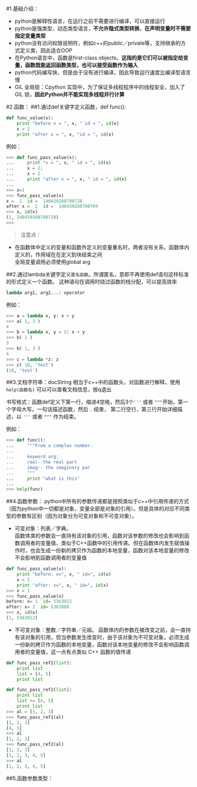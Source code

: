 #1.基础介绍：
* python是解释性语言，在运行之前不需要进行编译，可以直接运行
* python是强类型，动态类型语言，__不允许隐式类型转换__，**在声明变量时不需要指定变量类型**
* python没有访问权限说明符，例如c++的public／private等，支持继承的方式定义类，因此适合OOP
* 在Python语言中，函数是first-class objects。__这指的是它们可以被指定给变量，函数既能返回函数类型，也可以接受函数作为输入__
* python代码编写快，但是由于没有进行编译，因此导致运行速度比编译型语言慢
* GIL 全局锁：Cpython 实现中，为了保证多线程程序中的线程安全，加入了 GIL 锁，__因此Python并不能实现多线程并行计算__

#2.函数：
##1.通过def关键字定义函数，def func():

```Python
def func_value(x):
    print "before x = ", x, " id = ", id(x)
    x = 2
    print "after x = ", x, "id = ", id(x)
```

例如：

```python
>>> def func_pass_value(x):
...     print "x = ", x, " id = ", id(x)
...     x = 2;
...     x = 2
...     print "after x = ", x, " id = ", id(x)
... 
>>> x=1
>>> func_pass_value(x)
x =  1  id =  140439260780728
after x =  2  id =  140439260780704
>>> x, id(x)
(1, 140439260780728)
>>> 
```

> 注意点：
 + 在函数体中定义的变量和函数外定义的变量重名时，两者没有关系，函数体内定义的，作用域在在定义到块结束之间    
   全局变量调用必须使用global arg
 

##2.通过lambda关键字定义`匿名函数`。所谓匿名，意即不再使用def语句这样标准的形式定义一个函数。
  这种语句在调用时绕过函数的栈分配，可以提高效率

```python
lambda arg1, arg2...: operator
```

例如：

```python
>>> a = lambda x, y: x + y
>>> a( 1, 3 )
4
>>> b = lambda x, y = 2: x + y
>>> b( 1 )
3
>>> b( 1, 3 )
4
>>> c = lambda *z: z
>>> c( 10, 'test')
(10, 'test')
```

##3.文档字符串：docString
相当于c++中的函数头，对函数进行解释，使用 `help(函数名)` 可以可以查看文档信息，按q退出

书写格式：函数def定义下第一行，缩进4空格，然后3个`'''` 或者 `"""`开始，第一个字母大写，一句话描述函数，然后 `.` 结束，
 第二行空行，第三行开始详细描述，以 `'''` 或者 `"""` 作为结束。

例如：
```python
>>> def func():
...     """From a complex number.
...  
...     keyword arg:
...     real--the real part
...     imag-- the imaginary par
...     """
...     print "what is this"
... 
>>> help(func)
```

##4.函数参数：
python中所有的参数传递都是按照类似于c++中引用传递的方式（因为python中一切都是对象，变量全部是对象的引用）。但是具体的对应不同类型的参数有区别（因为对象分为可变对象和不可变对象）。

* 可变对象：列表／字典。   
 函数体类的参数会一直持有该对象的引用，函数对该参数的修改也会影响到函数调用者的变量值，类似于C++函数中的引用传递。但在函数体内发生赋值操作时，也会生成一份新的拷贝作为函数的本地变量，函数对该本地变量的修改不会影响到函数调用者的变量值

```python
def func_pass_value(x):
    print "before: x=", x, " id=", id(x)
    x = 2
    print "after: x=", x, " id=", id(x)
>>> x = 1
>>> func_pass_value(x)
before: x= 1  id= 5363912
after: x= 2  id= 5363888
>>> x, id(x)
(1, 5363912)
```

* 不可变对象：整数／字符串／元祖。    函数体内的参数在被改变之前，会一直持有该对象的引用，但当参数发生改变时，由于该对象为不可变对象，必须生成一份新的拷贝作为函数的本地变量，函数对该本地变量的修改不会影响函数调用者的变量值，这一点有点类似 C++ 函数的值传递

```python
def func_pass_ref1(list):
    print list
    list = [4, 5]
    print list

def func_pass_ref2(list):
    print list
    list += [4, 5]
    print list
>>> al = [1, 2, 3]
>>> func_pass_ref1(al)
[1, 2, 3]
[4, 5]
>>> al
[1, 2, 3]
>>> func_pass_ref2(al)
[1, 2, 3]
[1, 2, 3, 4, 5]
>>> al
[1, 2, 3, 4, 5]
```

##5.函数参数类型：


